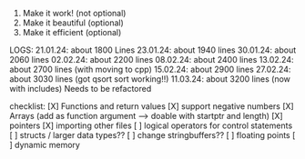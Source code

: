 
1. Make it work! (not optional)
2. Make it beautiful (optional)
3. Make it efficient (optional)

LOGS:
21.01.24: about 1800 Lines
23.01.24: about 1940 lines
30.01.24: about 2060 lines
02.02.24: about 2200 lines
08.02.24: about 2400 lines
13.02.24: about 2700 lines (with moving to cpp)
15.02.24: about 2900 lines
27.02.24: about 3030 lines (got qsort sort working!!)
11.03.24: about 3200 lines (now with includes)
Needs to be refactored
    
checklist:
[X] Functions and return values
[X] support negative numbers
[X] Arrays (add as function argument --> doable with startptr and length)
[X] pointers
[X] importing other files 
[ ] logical operators for control statements
[ ] structs / larger data types??
[ ] change stringbuffers??
[ ] floating points
[ ] dynamic memory
